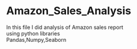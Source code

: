 # Amazon_Sales_Analysis
In this file I did analysis of Amazon sales report 
<br>
using python libraries
<br>
Pandas,Numpy,Seaborn
